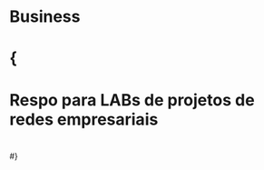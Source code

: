 # Business
# {
# Respo para LABs de projetos de redes empresariais
#
#
#
#
#
#
#
#
#
#
#
#
#
#
#
#}

